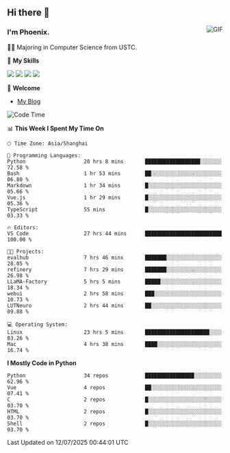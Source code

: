## Hi there 👋
<img align="right" alt="GIF" src="https://raw.githubusercontent.com/JoeyBling/JoeyBling/master/pic/pusheencode.gif" />

### I'm Phoenix.

👨‍🎓 Majoring in Computer Science from USTC.

🌟 **My Skills**

![](https://img.shields.io/badge/-Python-3e74a2?style=flat-square&logo=Python&logoColor=fff)
![](https://img.shields.io/badge/-C++-9f62a5?style=flat&logo=cplusplus&logoColor=white)
![](https://img.shields.io/badge/-Linux-185886?style=flat-square&logo=Linux&logoColor=fff)
![](https://img.shields.io/badge/-Rust-ff4136?style=flat-square&logo=Rust&logoColor=fff)

💬 **Welcome**

- [My Blog](https://ysy-phoenix.github.io/)

<!--START_SECTION:waka-->
![Code Time](http://img.shields.io/badge/Code%20Time-1%2C710%20hrs%2018%20mins-blue)

📊 **This Week I Spent My Time On** 

```text
🕑︎ Time Zone: Asia/Shanghai

💬 Programming Languages: 
Python                   20 hrs 8 mins       ██████████████████░░░░░░░   72.58 % 
Bash                     1 hr 53 mins        ██░░░░░░░░░░░░░░░░░░░░░░░   06.80 % 
Markdown                 1 hr 34 mins        █░░░░░░░░░░░░░░░░░░░░░░░░   05.66 % 
Vue.js                   1 hr 29 mins        █░░░░░░░░░░░░░░░░░░░░░░░░   05.36 % 
TypeScript               55 mins             █░░░░░░░░░░░░░░░░░░░░░░░░   03.33 % 

🔥 Editors: 
VS Code                  27 hrs 44 mins      █████████████████████████   100.00 % 

🐱‍💻 Projects: 
evalhub                  7 hrs 46 mins       ███████░░░░░░░░░░░░░░░░░░   28.05 % 
refinery                 7 hrs 29 mins       ███████░░░░░░░░░░░░░░░░░░   26.98 % 
LLaMA-Factory            5 hrs 5 mins        █████░░░░░░░░░░░░░░░░░░░░   18.34 % 
webui                    2 hrs 58 mins       ███░░░░░░░░░░░░░░░░░░░░░░   10.73 % 
LUTNeuro                 2 hrs 44 mins       ██░░░░░░░░░░░░░░░░░░░░░░░   09.88 % 

💻 Operating System: 
Linux                    23 hrs 5 mins       █████████████████████░░░░   83.26 % 
Mac                      4 hrs 38 mins       ████░░░░░░░░░░░░░░░░░░░░░   16.74 % 
```

**I Mostly Code in Python** 

```text
Python                   34 repos            ████████████████░░░░░░░░░   62.96 % 
Vue                      4 repos             ██░░░░░░░░░░░░░░░░░░░░░░░   07.41 % 
C                        2 repos             █░░░░░░░░░░░░░░░░░░░░░░░░   03.70 % 
HTML                     2 repos             █░░░░░░░░░░░░░░░░░░░░░░░░   03.70 % 
Shell                    2 repos             █░░░░░░░░░░░░░░░░░░░░░░░░   03.70 % 
```




 Last Updated on 12/07/2025 00:44:01 UTC
<!--END_SECTION:waka-->

<!--
**ysy-phoenix/ysy-phoenix** is a ✨ _special_ ✨ repository because its `README.md` (this file) appears on your GitHub profile.

Here are some ideas to get you started:

- 🔭 I’m currently working on ...
- 🌱 I’m currently learning ...
- 👯 I’m looking to collaborate on ...
- 🤔 I’m looking for help with ...
- 💬 Ask me about ...
- 📫 How to reach me: ...
- 😄 Pronouns: ...
- ⚡ Fun fact: ...
-->
